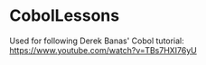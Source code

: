 # CobolLessons
 Used for following Derek Banas' Cobol tutorial:
https://www.youtube.com/watch?v=TBs7HXI76yU
 
